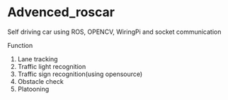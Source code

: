 # Advenced_roscar

Self driving car using ROS, OPENCV, WiringPi and socket communication

Function

1. Lane tracking
2. Traffic light recognition
3. Traffic sign recognition(using opensource)
4. Obstacle check
5. Platooning
